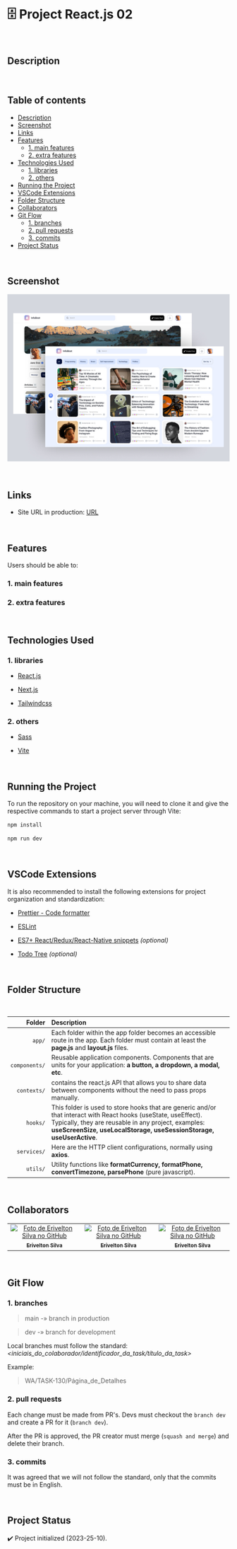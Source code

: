 # :file_cabinet: Project React.js 02

<br>

## Description

<br>

## Table of contents

- [Description](#description)
- [Screenshot](#screenshot)
- [Links](#links)
- [Features](#features)
  - [1. main features](#1-main-features)
  - [2. extra features](#2-extra-features)
- [Technologies Used](#technologies-used)
  - [1. libraries](#1-libraries)
  - [2. others](#2-others)
- [Running the Project](#running-the-project)
- [VSCode Extensions](#vscode-extensions)
- [Folder Structure](#folder-structure)
- [Collaborators](#collaborators)
- [Git Flow](#git-flow)
  - [1. branches](#1-branches)
  - [2. pull requests](#2-pull-requests)
  - [3. commits](#3-commits)
- [Project Status](#project-status)

<br>

## Screenshot

[![screenshot](./screenshot.jpg)](https://dribbble.com/shots/21195999-InfoBeat-Article-blog-Web-App)

<br>

## Links

- Site URL in production: [URL](#)

<br>

## Features

Users should be able to:

### 1. main features

<!-- - [x] Ver todos os países da API na página inicial. -->

### 2. extra features

<br>

## Technologies Used

### 1. libraries

- [React.js](https://react.dev/learn/ "react.js documentation")

- [Next.js](https://nextjs.org/ "next.js documentation")

- [Tailwindcss](https://tailwindcss.com/ "tailwindcss documentation")

### 2. others

- [Sass](https://sass-lang.com/documentation/ "sass documentation")

- [Vite](https://vitejs.dev/guide/ "vite documentation")

<br>

## Running the Project

To run the repository on your machine, you will need to clone it and give the respective commands to start a project server through Vite:

```bash
npm install
```

```bash
npm run dev
```

<br>

## VSCode Extensions

It is also recommended to install the following extensions for project organization and standardization:

- [Prettier - Code formatter](https://marketplace.visualstudio.com/items?itemName=esbenp.prettier-vscode)

- [ESLint](https://marketplace.visualstudio.com/items?itemName=dbaeumer.vscode-eslint)

- [ES7+ React/Redux/React-Native snippets](https://marketplace.visualstudio.com/items?itemName=dsznajder.es7-react-js-snippets) *(optional)*

- [Todo Tree](https://marketplace.visualstudio.com/items?itemName=Gruntfuggly.todo-tree) *(optional)*

<br>

## Folder Structure

<br>

| Folder | Description |
| ---:   | :--- |
| `app/` | Each folder within the app folder becomes an accessible route in the app. Each folder must contain at least the **page.js** and **layout.js** files. |
| `components/` | Reusable application components. Components that are units for your application: **a button, a dropdown, a modal, etc**. |
| `contexts/` | contains the react.js API that allows you to share data between components without the need to pass props manually. |
| `hooks/` | This folder is used to store hooks that are generic and/or that interact with React hooks (useState, useEffect). Typically, they are reusable in any project, examples: **useScreenSize, useLocalStorage, useSessionStorage, useUserActive**. |
| `services/` | Here are the HTTP client configurations, normally using **axios**. |
| `utils/` | Utility functions like **formatCurrency, formatPhone, convertTimezone, parsePhone** (pure javascript). |

<br>

## Collaborators

<table>
  <tr>
    <!--  -->
    <td align="center">
      <a href="https://github.com/eriveltondasilva">
        <img src="https://github.com/eriveltondasilva.png" width="120px" alt="Foto de Erivelton Silva no GitHub"/><br>
        <sub>
          <b>Erivelton Silva</b>
        </sub>
      </a>
    </td>
    <!--  -->
    <td align="center">
      <a href="https://github.com/eriveltondasilva">
        <img src="https://github.com/eriveltondasilva.png" width="120px" alt="Foto de Erivelton Silva no GitHub"/><br>
        <sub>
          <b>Erivelton Silva</b>
        </sub>
      </a>
    </td>
    <!--  -->
    <td align="center">
      <a href="https://github.com/eriveltondasilva">
        <img src="https://github.com/eriveltondasilva.png" width="120px" alt="Foto de Erivelton Silva no GitHub"/><br>
        <sub>
          <b>Erivelton Silva</b>
        </sub>
      </a>
    </td>
    <!--  -->
  </tr>
</table>

<!-- | | | |
| :---: | :---: | :---: |
| ![Erivelton Silva](https://github.com/eriveltondasilva.png) | ![Erivelton Silva](https://github.com/eriveltondasilva.png) | ![Erivelton Silva](https://github.com/eriveltondasilva.png) |
| [Erivelton Silva](https://github.com/eriveltondasilva) | [Erivelton Silva](https://github.com/eriveltondasilva) |
| | | -->

<br>

## Git Flow

### 1. branches

> main -» branch in production

> dev -» branch for development

Local branches must follow the standard:
*<iniciais_do_colaborador/identificador_da_task/título_da_task>*

Example:
> WA/TASK-130/Página_de_Detalhes

### 2. pull requests

Each change must be made from PR's.
Devs must checkout the `branch dev` and create a PR for it (`branch dev`).

After the PR is approved, the PR creator must merge (`squash and merge`) and delete their branch.

### 3. commits

It was agreed that we will not follow the standard, only that the commits must be in English.

<br>

## Project Status

:heavy_check_mark: Project initialized (2023-25-10).
<!-- :rocket::tada::tada: -->

<br>
